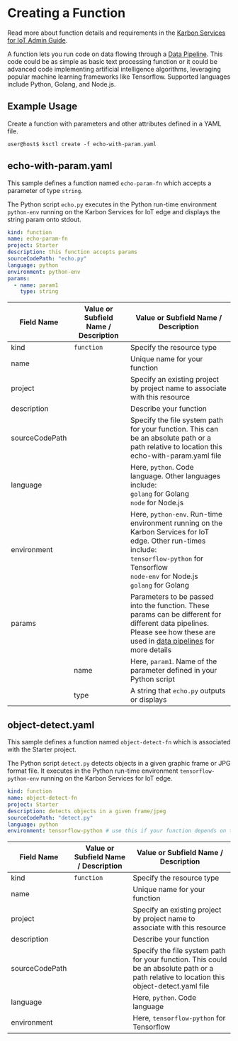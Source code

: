 # Creating a Function

Read more about function details and requirements in the [Karbon Services for IoT Admin Guide](https://portal.nutanix.com/#/page/docs/details?targetId=Xi-IoT-Infra-Admin-Guide:Xi-IoT-Infra-Admin-Guide).

A function lets you run code on data flowing through a [Data Pipeline](../datapipelines). This code could be as simple as basic text processing function or it could be advanced code implementing artificial intelligence algorithms, leveraging popular machine learning frameworks like Tensorflow. Supported languages include Python, Golang, and Node.js.

## Example Usage

Create a function with parameters and other attributes defined in a YAML file.

`user@host$ ksctl create -f echo-with-param.yaml`

## echo-with-param.yaml

This sample defines a function named `echo-param-fn` which accepts a parameter of type `string`.

The Python script `echo.py` executes in the Python run-time environment `python-env` running on the Karbon Services for IoT edge and displays the string param onto stdout.


``` yaml
kind: function
name: echo-param-fn
project: Starter
description: this function accepts params
sourceCodePath: "echo.py"
language: python
environment: python-env
params:
  - name: param1
    type: string
```

| Field Name | Value or Subfield Name / Description | Value or Subfield Name / Description |
|----------------|----------------|----------------|
| kind | `function` | Specify the resource type  |
| name |     | Unique name for your function |
| project  |  | Specify an existing project by project name to associate with this resource |
| description |     | Describe your function |
| sourceCodePath |  | Specify the file system path for your function. This can be an absolute path or a path relative to location this echo-with-param.yaml file |
| language |  | Here, `python`. Code language. Other languages include: <br /> `golang` for Golang <br /> `node`  for Node.js|
| environment |  | Here, `python-env`. Run-time environment running on the Karbon Services for IoT edge. Other run-times include: <br /> `tensorflow-python` for Tensorflow <br /> `node-env` for Node.js <br /> `golang` for Golang |
| params |  | Parameters to be passed into the function. These params can be different for different data pipelines. Please see how these are used in [data pipelines](../datapipelines) for more details |
|  | name | Here, `param1`. Name of the parameter defined in your Python script |
|  | type | A string that `echo.py` outputs or displays |


## object-detect.yaml

This sample defines a function named `object-detect-fn` which is associated with the Starter project. 

The Python script `detect.py` detects objects in a given graphic frame or JPG format file.
It executes in the Python run-time environment `tensorflow-python-env` running on the Karbon Services for IoT edge.

``` yaml
kind: function
name: object-detect-fn
project: Starter
description: detects objects in a given frame/jpeg
sourceCodePath: "detect.py"
language: python
environment: tensorflow-python # use this if your function depends on tensorflow
```

| Field Name | Value or Subfield Name / Description | Value or Subfield Name / Description |
|----------------|----------------|----------------|
| kind | `function` | Specify the resource type  |
| name |     | Unique name for your function |
| project  |  | Specify an existing project by project name to associate with this resource |
| description |     | Describe your function |
| sourceCodePath |  | Specify the file system path for your function. This could be an absolute path or a path relative to location this object-detect.yaml file |
| language |  | Here, `python`. Code language |
| environment |  | Here, `tensorflow-python` for Tensorflow |
